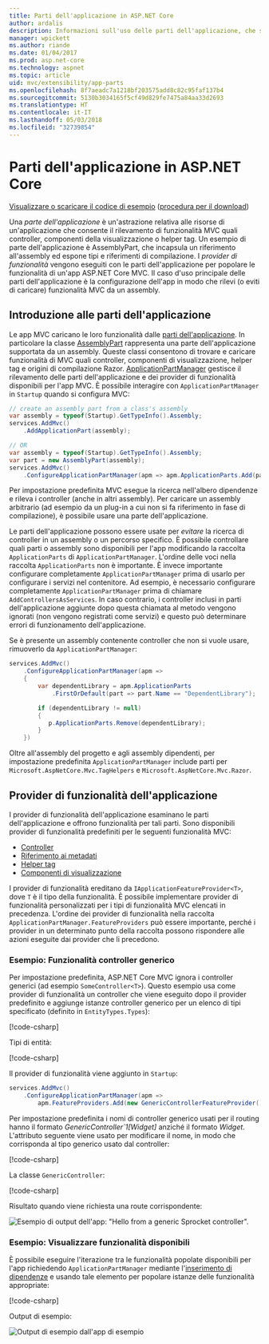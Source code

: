```yaml
---
title: Parti dell'applicazione in ASP.NET Core
author: ardalis
description: Informazioni sull'uso delle parti dell'applicazione, che sono astrazioni relative alle risorse di un'app, per rilevare o evitare di caricare funzionalità da un assembly.
manager: wpickett
ms.author: riande
ms.date: 01/04/2017
ms.prod: asp.net-core
ms.technology: aspnet
ms.topic: article
uid: mvc/extensibility/app-parts
ms.openlocfilehash: 8f7aeadc7a1218bf203575add8c82c95faf137b4
ms.sourcegitcommit: 5130b3034165f5cf49d829fe7475a84aa33d2693
ms.translationtype: HT
ms.contentlocale: it-IT
ms.lasthandoff: 05/03/2018
ms.locfileid: "32739854"
---
```

# <a name="application-parts-in-aspnet-core"></a>Parti dell'applicazione in ASP.NET Core

[Visualizzare o scaricare il codice di esempio](https://github.com/aspnet/Docs/tree/master/aspnetcore/mvc/advanced/app-parts/sample) ([procedura per il download](xref:tutorials/index#how-to-download-a-sample))

Una *parte dell'applicazione* è un'astrazione relativa alle risorse di un'applicazione che consente il rilevamento di funzionalità MVC quali controller, componenti della visualizzazione o helper tag. Un esempio di parte dell'applicazione è AssemblyPart, che incapsula un riferimento all'assembly ed espone tipi e riferimenti di compilazione. I *provider di funzionalità* vengono eseguiti con le parti dell'applicazione per popolare le funzionalità di un'app ASP.NET Core MVC. Il caso d'uso principale delle parti dell'applicazione è la configurazione dell'app in modo che rilevi (o eviti di caricare) funzionalità MVC da un assembly.

## <a name="introducing-application-parts"></a>Introduzione alle parti dell'applicazione

Le app MVC caricano le loro funzionalità dalle [parti dell'applicazione](/dotnet/api/microsoft.aspnetcore.mvc.applicationparts.applicationpart). In particolare la classe [AssemblyPart](/dotnet/api/microsoft.aspnetcore.mvc.applicationparts.assemblypart#Microsoft_AspNetCore_Mvc_ApplicationParts_AssemblyPart) rappresenta una parte dell'applicazione supportata da un assembly. Queste classi consentono di trovare e caricare funzionalità di MVC quali controller, componenti di visualizzazione, helper tag e origini di compilazione Razor. [ApplicationPartManager](/dotnet/api/microsoft.aspnetcore.mvc.applicationparts.applicationpartmanager) gestisce il rilevamento delle parti dell'applicazione e dei provider di funzionalità disponibili per l'app MVC. È possibile interagire con `ApplicationPartManager` in `Startup` quando si configura MVC:

```csharp
// create an assembly part from a class's assembly
var assembly = typeof(Startup).GetTypeInfo().Assembly;
services.AddMvc()
    .AddApplicationPart(assembly);

// OR
var assembly = typeof(Startup).GetTypeInfo().Assembly;
var part = new AssemblyPart(assembly);
services.AddMvc()
    .ConfigureApplicationPartManager(apm => apm.ApplicationParts.Add(part));
```

Per impostazione predefinita MVC esegue la ricerca nell'albero dipendenze e rileva i controller (anche in altri assembly). Per caricare un assembly arbitrario (ad esempio da un plug-in a cui non si fa riferimento in fase di compilazione), è possibile usare una parte dell'applicazione.

Le parti dell'applicazione possono essere usate per *evitare* la ricerca di controller in un assembly o un percorso specifico. È possibile controllare quali parti o assembly sono disponibili per l'app modificando la raccolta `ApplicationParts` di `ApplicationPartManager`. L'ordine delle voci nella raccolta `ApplicationParts` non è importante. È invece importante configurare completamente `ApplicationPartManager` prima di usarlo per configurare i servizi nel contenitore. Ad esempio, è necessario configurare completamente `ApplicationPartManager` prima di chiamare `AddControllersAsServices`. In caso contrario, i controller inclusi in parti dell'applicazione aggiunte dopo questa chiamata al metodo vengono ignorati (non vengono registrati come servizi) e questo può determinare errori di funzionamento dell'applicazione.

Se è presente un assembly contenente controller che non si vuole usare, rimuoverlo da `ApplicationPartManager`:

```csharp
services.AddMvc()
    .ConfigureApplicationPartManager(apm =>
    {
        var dependentLibrary = apm.ApplicationParts
            .FirstOrDefault(part => part.Name == "DependentLibrary");

        if (dependentLibrary != null)
        {
           p.ApplicationParts.Remove(dependentLibrary);
        }
    })
```

Oltre all'assembly del progetto e agli assembly dipendenti, per impostazione predefinita `ApplicationPartManager` include parti per `Microsoft.AspNetCore.Mvc.TagHelpers` e `Microsoft.AspNetCore.Mvc.Razor`.

## <a name="application-feature-providers"></a>Provider di funzionalità dell'applicazione

I provider di funzionalità dell'applicazione esaminano le parti dell'applicazione e offrono funzionalità per tali parti. Sono disponibili provider di funzionalità predefiniti per le seguenti funzionalità MVC:

* [Controller](/dotnet/api/microsoft.aspnetcore.mvc.controllers.controllerfeatureprovider)
* [Riferimento ai metadati](/dotnet/api/microsoft.aspnetcore.mvc.razor.compilation.metadatareferencefeatureprovider)
* [Helper tag](/dotnet/api/microsoft.aspnetcore.mvc.razor.taghelpers.taghelperfeatureprovider)
* [Componenti di visualizzazione](/dotnet/api/microsoft.aspnetcore.mvc.viewcomponents.viewcomponentfeatureprovider)

I provider di funzionalità ereditano da `IApplicationFeatureProvider<T>`, dove `T` è il tipo della funzionalità. È possibile implementare provider di funzionalità personalizzati per i tipi di funzionalità MVC elencati in precedenza. L'ordine dei provider di funzionalità nella raccolta `ApplicationPartManager.FeatureProviders` può essere importante, perché i provider in un determinato punto della raccolta possono rispondere alle azioni eseguite dai provider che li precedono.

### <a name="sample-generic-controller-feature"></a>Esempio: Funzionalità controller generico

Per impostazione predefinita, ASP.NET Core MVC ignora i controller generici (ad esempio `SomeController<T>`). Questo esempio usa come provider di funzionalità un controller che viene eseguito dopo il provider predefinito e aggiunge istanze controller generico per un elenco di tipi specificato (definito in `EntityTypes.Types`):

[!code-csharp[](./app-parts/sample/AppPartsSample/GenericControllerFeatureProvider.cs?highlight=13&range=18-36)]

Tipi di entità:

[!code-csharp[](./app-parts/sample/AppPartsSample/Model/EntityTypes.cs?range=6-16)]

Il provider di funzionalità viene aggiunto in `Startup`:

```csharp
services.AddMvc()
    .ConfigureApplicationPartManager(apm => 
        apm.FeatureProviders.Add(new GenericControllerFeatureProvider()));
```

Per impostazione predefinita i nomi di controller generico usati per il routing hanno il formato *GenericController`1[Widget]* anziché il formato *Widget*. L'attributo seguente viene usato per modificare il nome, in modo che corrisponda al tipo generico usato dal controller:

[!code-csharp[](./app-parts/sample/AppPartsSample/GenericControllerNameConvention.cs)]

La classe `GenericController`:

[!code-csharp[](./app-parts/sample/AppPartsSample/GenericController.cs?highlight=5-6)]

Risultato quando viene richiesta una route corrispondente:

![Esempio di output dell'app: "Hello from a generic Sprocket controller".](app-parts/_static/generic-controller.png)

### <a name="sample-display-available-features"></a>Esempio: Visualizzare funzionalità disponibili

È possibile eseguire l'iterazione tra le funzionalità popolate disponibili per l'app richiedendo `ApplicationPartManager` mediante l'[inserimento di dipendenze](../../fundamentals/dependency-injection.md) e usando tale elemento per popolare istanze delle funzionalità appropriate:

[!code-csharp[](./app-parts/sample/AppPartsSample/Controllers/FeaturesController.cs?highlight=16,25-27)]

Output di esempio:

![Output di esempio dall'app di esempio](app-parts/_static/available-features.png)
